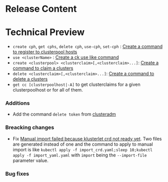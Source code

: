 [comment]: # ( Copyright Contributors to the Open Cluster Management project )
# Release Content

# Technical Preview
- `create cph`, `get cphs`, `delete cph`, `use-cph`, `set-cph` : [Create a command to register to clusterpool hosts](https://github.com/open-cluster-management/cm-cli/issues/43)
- `use <clusterName>` : [Create a ck use like command](https://github.com/open-cluster-management/cm-cli/issues/32)
- `create <clusterpool> <clusterclaim>[,<clusterclaim>...]`: [Create a command to claim a clusters](https://github.com/open-cluster-management/cm-cli/issues/33)
- `delete <clusterclaim>[,<clusterclaim>...]`: [Create a command to delete a clusters](https://github.com/open-cluster-management/cm-cli/issues/34)
- `get cc [clusterpoolhost|-A]` to get clusterclaims for a given clusterpoolhost or for all of them.
### Additions
- Add the command `delete token` from [clusteradm](https://github.com/open-cluster-management-io/clusteradm)
### Breacking changes
- Fix [Manual import failed because klusterlet crd not ready yet](https://github.com/open-cluster-management/cm-cli/issues/30). 
Two files are generated instead of one and the command to apply to manual import is like `kubectl apply -f import_crd.yaml;sleep 10;kubectl apply -f import_yaml.yaml`
with `import` being the `--import-file` parameter value.

### Bug fixes

